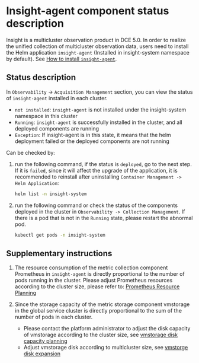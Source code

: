 # Insight-agent component status description

Insight is a multicluster observation product in DCE 5.0. In order to realize the unified collection of multicluster observation data, users need to install the Helm application `insight-agent`
(Installed in insight-system namespace by default). See [How to install `insight-agent`](./install-agent.md).

## Status description

In `Observability` -> `Acquisition Management` section, you can view the status of `insight-agent` installed in each cluster.

- `not installed`: `insight-agent` is not installed under the insight-system namespace in this cluster
- `Running`: `insight-agent` is successfully installed in the cluster, and all deployed components are running
- `Exception`: If insight-agent is in this state, it means that the helm deployment failed or the deployed components are not running

Can be checked by:

1. run the following command, if the status is `deployed`, go to the next step. If it is `failed`, since it will affect the upgrade of the application, it is recommended to reinstall after uninstalling `Container Management -> Helm Application`:

     ```bash
     helm list -n insight-system
     ```

2. run the following command or check the status of the components deployed in the cluster in `Observability -> Collection Management`. If there is a pod that is not in the `Running` state, please restart the abnormal pod.

     ```bash
     kubectl get pods -n insight-system
     ```

## Supplementary instructions

1. The resource consumption of the metric collection component Prometheus in `insight-agent` is directly proportional to the number of pods running in the cluster.
    Please adjust Prometheus resources according to the cluster size, please refer to: [Prometheus Resource Planning](../../best-practice/prometheus-res.md)

2. Since the storage capacity of the metric storage component vmstorage in the global service cluster is directly proportional to the sum of the number of pods in each cluster.

     - Please contact the platform administrator to adjust the disk capacity of vmstorage according to the cluster size, see [vmstorage disk capacity planning](../../best-practice/vms-res-plan.md)
     - Adjust vmstorage disk according to multicluster size, see [vmstorge disk expansion](../../best-practice/modify-vms-disk.md)